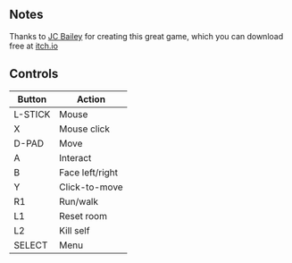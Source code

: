 ## Notes

Thanks to [JC Bailey](https://jc-bailey.itch.io) for creating this great game, which you can download free at [itch.io](https://jc-bailey.itch.io/deep-rune)


## Controls

| Button  | Action          |
| ------- | --------------- |
| L-STICK | Mouse           |
| X       | Mouse click     |
| D-PAD   | Move            |
| A       | Interact        |
| B       | Face left/right |
| Y       | Click-to-move   |
| R1      | Run/walk        |
| L1      | Reset room      |
| L2      | Kill self       |
| SELECT  | Menu            |
